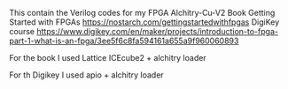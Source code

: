 This contain the Verilog codes for my FPGA Alchitry-Cu-V2
Book Getting Started with FPGAs https://nostarch.com/gettingstartedwithfpgas
DigiKey course https://www.digikey.com/en/maker/projects/introduction-to-fpga-part-1-what-is-an-fpga/3ee5f6c8fa594161a655a9f960060893

For the book I used Lattice ICEcube2 + alchitry loader

For th Digikey I used apio + alchitry loader
